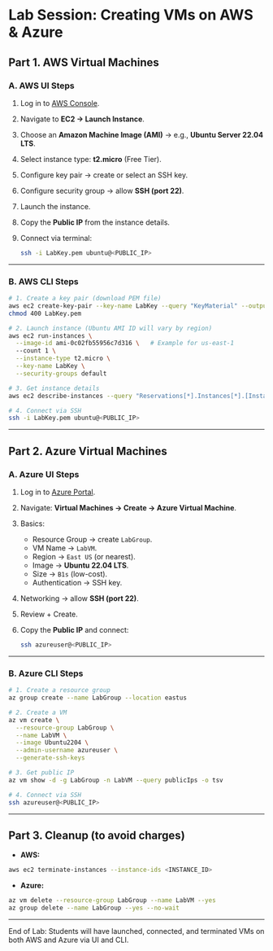 # Lab Session: Creating VMs on AWS & Azure

## Part 1. AWS Virtual Machines

### A. AWS UI Steps

1. Log in to [AWS Console](https://console.aws.amazon.com/).
2. Navigate to **EC2 → Launch Instance**.
3. Choose an **Amazon Machine Image (AMI)** → e.g., **Ubuntu Server 22.04 LTS**.
4. Select instance type: **t2.micro** (Free Tier).
5. Configure key pair → create or select an SSH key.
6. Configure security group → allow **SSH (port 22)**.
7. Launch the instance.
8. Copy the **Public IP** from the instance details.
9. Connect via terminal:

   ```bash
   ssh -i LabKey.pem ubuntu@<PUBLIC_IP>
   ```

---

### B. AWS CLI Steps

```bash
# 1. Create a key pair (download PEM file)
aws ec2 create-key-pair --key-name LabKey --query "KeyMaterial" --output text > LabKey.pem
chmod 400 LabKey.pem

# 2. Launch instance (Ubuntu AMI ID will vary by region)
aws ec2 run-instances \
  --image-id ami-0c02fb55956c7d316 \   # Example for us-east-1
  --count 1 \
  --instance-type t2.micro \
  --key-name LabKey \
  --security-groups default

# 3. Get instance details
aws ec2 describe-instances --query "Reservations[*].Instances[*].[InstanceId,State.Name,PublicIpAddress]" --output table

# 4. Connect via SSH
ssh -i LabKey.pem ubuntu@<PUBLIC_IP>
```

---

## Part 2. Azure Virtual Machines

### A. Azure UI Steps

1. Log in to [Azure Portal](https://portal.azure.com/).
2. Navigate: **Virtual Machines → Create → Azure Virtual Machine**.
3. Basics:

   * Resource Group → create `LabGroup`.
   * VM Name → `LabVM`.
   * Region → `East US` (or nearest).
   * Image → **Ubuntu 22.04 LTS**.
   * Size → `B1s` (low-cost).
   * Authentication → SSH key.
4. Networking → allow **SSH (port 22)**.
5. Review + Create.
6. Copy the **Public IP** and connect:

   ```bash
   ssh azureuser@<PUBLIC_IP>
   ```

---

### B. Azure CLI Steps

```bash
# 1. Create a resource group
az group create --name LabGroup --location eastus

# 2. Create a VM
az vm create \
  --resource-group LabGroup \
  --name LabVM \
  --image Ubuntu2204 \
  --admin-username azureuser \
  --generate-ssh-keys

# 3. Get public IP
az vm show -d -g LabGroup -n LabVM --query publicIps -o tsv

# 4. Connect via SSH
ssh azureuser@<PUBLIC_IP>
```

---

## Part 3. Cleanup (to avoid charges)

* **AWS:**

```bash
aws ec2 terminate-instances --instance-ids <INSTANCE_ID>
```

* **Azure:**

```bash
az vm delete --resource-group LabGroup --name LabVM --yes
az group delete --name LabGroup --yes --no-wait
```

---

End of Lab: Students will have launched, connected, and terminated VMs on both AWS and Azure via UI and CLI.
